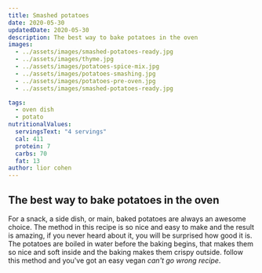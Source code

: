 ```yaml
---
title: Smashed potatoes
date: 2020-05-30
updatedDate: 2020-05-30
description: The best way to bake potatoes in the oven
images:
  - ../assets/images/smashed-potatoes-ready.jpg
  - ../assets/images/thyme.jpg
  - ../assets/images/potatoes-spice-mix.jpg
  - ../assets/images/potatoes-smashing.jpg
  - ../assets/images/potatoes-pre-oven.jpg
  - ../assets/images/smashed-potatoes-ready.jpg

tags:
  - oven dish
  - potato
nutritionalValues:
  servingsText: "4 servings"
  cal: 411
  protein: 7
  carbs: 70
  fat: 13
author: lior cohen
---
```


## The best way to bake potatoes in the oven

For a snack, a side dish, or main, baked potatoes are always an awesome choice.
The method in this recipe is so nice and easy to make and the result is amazing,
if you never heard about it, you will be surprised how good it is.
The potatoes are boiled in water before the baking begins, that makes them so nice and soft
inside and the baking makes them crispy outside.
follow this method and you've got an easy vegan _can't go wrong recipe_.

<PrintView fileName="smashed-potatoes"/>

